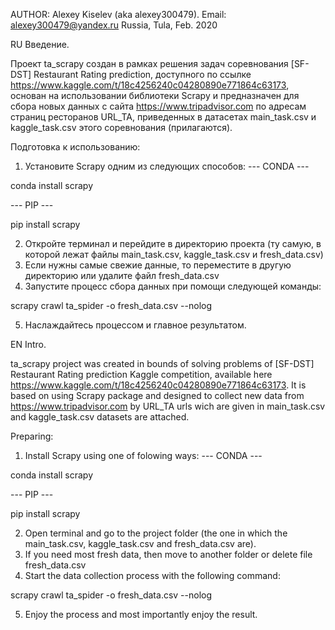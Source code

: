 AUTHOR: Alexey Kiselev (aka alexey300479). Email: alexey300479@yandex.ru Russia, Tula, Feb. 2020

RU
Введение.

Проект ta_scrapy создан в рамках решения задач соревнования [SF-DST] Restaurant Rating prediction, доступного по ссылке
https://www.kaggle.com/t/18c4256240c04280890e771864c63173, основан на использовании библиотеки Scrapy и предназначен для
сбора новых данных с сайта https://www.tripadvisor.com по адресам страниц ресторанов URL_TA, приведенных в датасетах
main_task.csv и kaggle_task.csv этого соревнования (прилагаются).

Подготовка к использованию:
1. Установите Scrapy одним из следующих способов:
--- CONDA ---

conda install scrapy

--- PIP ---

pip install scrapy

2. Откройте терминал и перейдите в директорию проекта (ту самую, в которой лежат файлы main_task.csv, kaggle_task.csv и
fresh_data.csv) 
3. Если нужны самые свежие данные, то переместите в другую директорию или удалите файл fresh_data.csv
4. Запустите процесс сбора данных при помощи следующей команды:

scrapy crawl ta_spider -o fresh_data.csv --nolog

5. Наслаждайтесь процессом и главное результатом.

EN
Intro.

ta_scrapy project was created in bounds of solving problems of [SF-DST] Restaurant Rating prediction Kaggle competition,
available here https://www.kaggle.com/t/18c4256240c04280890e771864c63173. It is based on using Scrapy package and designed
to collect new data from https://www.tripadvisor.com by URL_TA urls wich are given in main_task.csv and kaggle_task.csv
datasets are attached.

Preparing:
1. Install Scrapy using one of folowing ways:
--- CONDA ---

conda install scrapy

--- PIP ---

pip install scrapy

2. Open terminal and go to the project folder (the one in which the main_task.csv, kaggle_task.csv and
fresh_data.csv are). 
3. If you need most fresh data, then move to another folder or delete file fresh_data.csv
4. Start the data collection process with the following command:

scrapy crawl ta_spider -o fresh_data.csv --nolog

5. Enjoy the process and most importantly enjoy the result.